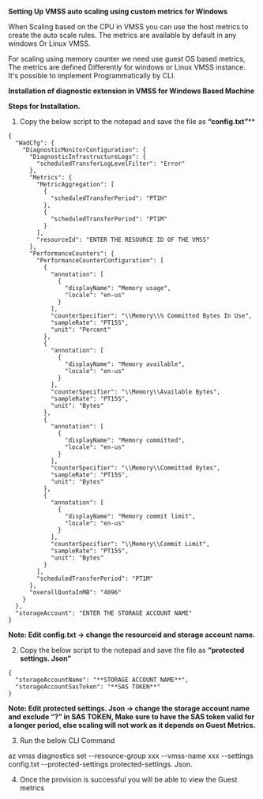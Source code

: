 **Setting Up VMSS auto scaling using custom metrics for Windows**

When Scaling based on the CPU in VMSS you can use the host metrics to create the auto scale rules. The metrics are available by default in any windows Or Linux VMSS.

For scaling using memory counter we need use guest OS based metrics, The metrics are defined Differently for windows or Linux VMSS instance. It's possible to implement Programmatically by CLI.

**Installation of diagnostic extension in VMSS for Windows Based Machine**

**Steps for Installation.**

1. Copy the below script to the notepad and save the file as **“config.txt”****
```
{
  "WadCfg": {
    "DiagnosticMonitorConfiguration": {
      "DiagnosticInfrastructureLogs": {
        "scheduledTransferLogLevelFilter": "Error"
      },
      "Metrics": {
        "MetricAggregation": [
          {
            "scheduledTransferPeriod": "PT1H"
          },
          {
            "scheduledTransferPeriod": "PT1M"
          }
        ],
        "resourceId": "ENTER THE RESOURCE ID OF THE VMSS"
      },
      "PerformanceCounters": {
        "PerformanceCounterConfiguration": [
          {
            "annotation": [
              {
                "displayName": "Memory usage",
                "locale": "en-us"
              }
            ],
            "counterSpecifier": "\\Memory\\% Committed Bytes In Use",
            "sampleRate": "PT15S",
            "unit": "Percent"
          },
          {
            "annotation": [
              {
                "displayName": "Memory available",
                "locale": "en-us"
              }
            ],
            "counterSpecifier": "\\Memory\\Available Bytes",
            "sampleRate": "PT15S",
            "unit": "Bytes"
          },
          {
            "annotation": [
              {
                "displayName": "Memory committed",
                "locale": "en-us"
              }
            ],
            "counterSpecifier": "\\Memory\\Committed Bytes",
            "sampleRate": "PT15S",
            "unit": "Bytes"
          },
          {
            "annotation": [
              {
                "displayName": "Memory commit limit",
                "locale": "en-us"
              }
            ],
            "counterSpecifier": "\\Memory\\Commit Limit",
            "sampleRate": "PT15S",
            "unit": "Bytes"
          }
        ],
        "scheduledTransferPeriod": "PT1M"
      },
      "overallQuotaInMB": "4096"
    }
  },
  "storageAccount": "ENTER THE STORAGE ACCOUNT NAME"
}
```
**Note: Edit config.txt -> change the resourceid and storage account name.**

2.  Copy the below script to the notepad and save the file as **“protected settings. Json”**
```
{
  "storageAccountName": "**STORAGE ACCOUNT NAME**",
  "storageAccountSasToken": "**SAS TOKEN**"
}
```
**Note: Edit protected settings. Json -> change the storage account name and exclude “?” in SAS TOKEN, Make sure to have the SAS token valid for a longer period, else scaling will not work as it depends on Guest Metrics.**

3. Run the below CLI Command

az vmss diagnostics set --resource-group xxx --vmss-name xxx --settings config.txt --protected-settings protected-settings. Json.

4. Once the provision is successful you will be able to view the Guest metrics
